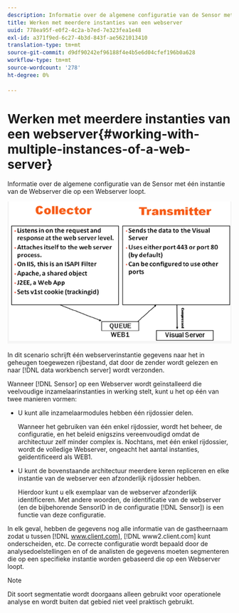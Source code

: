```yaml
---
description: Informatie over de algemene configuratie van de Sensor met één instantie van de Webserver die op een Webserver loopt.
title: Werken met meerdere instanties van een webserver
uuid: 778ea95f-e0f2-4c2a-b7ed-7e323fea1e48
exl-id: a371f9ed-6c27-4b3d-843f-ae5621013410
translation-type: tm+mt
source-git-commit: d9df90242ef96188f4e4b5e6d04cfef196b0a628
workflow-type: tm+mt
source-wordcount: '278'
ht-degree: 0%

---
```


# Werken met meerdere instanties van een webserver{#working-with-multiple-instances-of-a-web-server}

Informatie over de algemene configuratie van de Sensor met één instantie van de Webserver die op een Webserver loopt.

![](assets/web_inst.png)

In dit scenario schrijft één webserverinstantie gegevens naar het in geheugen toegewezen rijbestand, dat door de zender wordt gelezen en naar [!DNL data workbench server] wordt verzonden.

Wanneer [!DNL Sensor] op een Webserver wordt geïnstalleerd die veelvoudige inzamelaarinstanties in werking stelt, kunt u het op één van twee manieren vormen:

* U kunt alle inzamelaarmodules hebben één rijdossier delen.

   Wanneer het gebruiken van één enkel rijdossier, wordt het beheer, de configuratie, en het beleid enigszins vereenvoudigd omdat de architectuur zelf minder complex is. Nochtans, met één enkel rijdossier, wordt de volledige Webserver, ongeacht het aantal instanties, geïdentificeerd als WEB1.

* U kunt de bovenstaande architectuur meerdere keren repliceren en elke instantie van de webserver een afzonderlijk rijdossier hebben.

   Hierdoor kunt u elk exemplaar van de webserver afzonderlijk identificeren. Met andere woorden, de identificatie van de webserver (en de bijbehorende SensorID in de configuratie [!DNL Sensor]) is een functie van deze configuratie.

In elk geval, hebben de gegevens nog alle informatie van de gastheernaam zodat u tussen [!DNL www.client.com], [!DNL www2.client.com] kunt onderscheiden, etc. De correcte configuratie wordt bepaald door de analysedoelstellingen en of de analisten de gegevens moeten segmenteren die op een specifieke instantie worden gebaseerd die op een Webserver loopt.

>[!NOTE]
>
>Dit soort segmentatie wordt doorgaans alleen gebruikt voor operationele analyse en wordt buiten dat gebied niet veel praktisch gebruikt.
